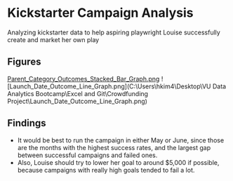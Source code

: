 # Kickstarter Campaign Analysis
Analyzing kickstarter data to help aspiring playwright Louise successfully create and market her own play

## Figures
[Parent_Category_Outcomes_Stacked_Bar_Graph.png](https://github.com/HannaKim4673/kickstarter-analysis/blob/main/Launch_Date_Outcome_Line_Graph.png)
![Launch_Date_Outcome_Line_Graph.png](C:\Users\hkim4\Desktop\VU Data Analytics Bootcamp\Excel and Git\Crowdfunding Project\Launch_Date_Outcome_Line_Graph.png)

## Findings
* It would be best to run the campaign in either May or June, since those are the months with the highest success rates, and the largest gap between successful campaigns and failed ones. 
* Also, Louise should try to lower her goal to around $5,000 if possible, because campaigns with really high goals tended to fail a lot.  
